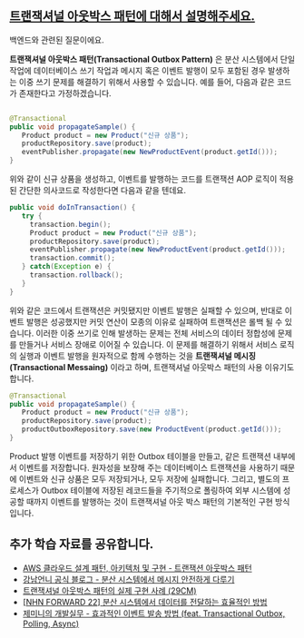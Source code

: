 ## [트랜잭셔널 아웃박스 패턴에 대해서 설명해주세요.](https://www.maeil-mail.kr/question/171)

백엔드와 관련된 질문이에요.

**트랜잭셔널 아웃박스 패턴(Transactional Outbox Pattern)** 은 분산 시스템에서 단일 작업에 데이터베이스 쓰기 작업과 메시지 혹은 이벤트 발행이 모두 포함된 경우 발생하는 이중 쓰기 문제를 해결하기 위해서 사용할 수 있습니다. 예를 들어, 다음과 같은 코드가 존재한다고 가정하겠습니다.

```java

@Transactional
public void propagateSample() {
   Product product = new Product("신규 상품");
   productRepository.save(product);
   eventPublisher.propagate(new NewProductEvent(product.getId()));
}
```

위와 같이 신규 상품을 생성하고, 이벤트를 발행하는 코드를 트랜잭션 AOP 로직이 적용된 간단한 의사코드로 작성한다면 다음과 같을 텐데요.

```java
public void doInTransaction() {
   try {
     transaction.begin();
     Product product = new Product("신규 상품");
     productRepository.save(product);
     eventPublisher.propagate(new NewProductEvent(product.getId()));
     transaction.commit();
   } catch(Exception e) {
     transaction.rollback();
   }
}
```

위와 같은 코드에서 트랜잭션은 커밋됐지만 이벤트 발행은 실패할 수 있으며, 반대로 이벤트 발행은 성공했지만 커밋 연산이 모종의 이유로 실패하여 트랜잭션은 롤백 될 수 있습니다. 이러한 이중 쓰기로 인해 발생하는 문제는 전체 서비스의 데이터 정합성에 문제를 만들거나 서비스 장애로 이어질 수 있습니다. 이 문제를 해결하기 위해서 서비스 로직의 실행과 이벤트 발행을 원자적으로 함께 수행하는 것을 **트랜잭셔널 메시징(Transactional Messaing)** 이라고 하며, 트랜잭셔널 아웃박스 패턴의 사용 이유기도 합니다.

```java
@Transactional
public void propagateSample() {
   Product product = new Product("신규 상품");
   productRepository.save(product);
   productOutboxRepository.save(new ProductEvent(product.getId()));
}
```

Product 발행 이벤트를 저장하기 위한 Outbox 테이블을 만들고, 같은 트랜잭션 내부에서 이벤트를 저장합니다. 원자성을 보장해 주는 데이터베이스 트랜잭션을 사용하기 때문에 이벤트와 신규 상품은 모두 저장되거나, 모두 저장에 실패합니다. 그리고, 별도의 프로세스가 Outbox 테이블에 저장된 레코드들을 주기적으로 폴링하여 외부 시스템에 성공할 때까지 이벤트를 발행하는 것이 트랜잭셔널 아웃 박스 패턴의 기본적인 구현 방식입니다.

## 추가 학습 자료를 공유합니다.

- [AWS 클라우드 설계 패턴, 아키텍처 및 구현 - 트랜잭션 아웃박스 패턴](https://docs.aws.amazon.com/ko_kr/prescriptive-guidance/latest/cloud-design-patterns/transactional-outbox.html)
- [강남언니 공식 블로그 - 분산 시스템에서 메시지 안전하게 다루기](https://blog.gangnamunni.com/post/transactional-outbox)
- [트랜잭셔널 아웃박스 패턴의 실제 구현 사례 (29CM)](https://medium.com/@greg.shiny82/%ED%8A%B8%EB%9E%9C%EC%9E%AD%EC%85%94%EB%84%90-%EC%95%84%EC%9B%83%EB%B0%95%EC%8A%A4-%ED%8C%A8%ED%84%B4%EC%9D%98-%EC%8B%A4%EC%A0%9C-%EA%B5%AC%ED%98%84-%EC%82%AC%EB%A1%80-29cm-0f822fc23edb)
- [[NHN FORWARD 22] 분산 시스템에서 데이터를 전달하는 효율적인 방법](https://youtu.be/uk5fRLUsBfk?si=OIMqhoKYhYEIqM4M)
- [제미니의 개발실무 - 효과적인 이벤트 발송 방법 (feat. Transactional Outbox, Polling, Async)](https://youtu.be/ZbA5jCHZ6H8?si=HURI0P2q5jXZxcFK)